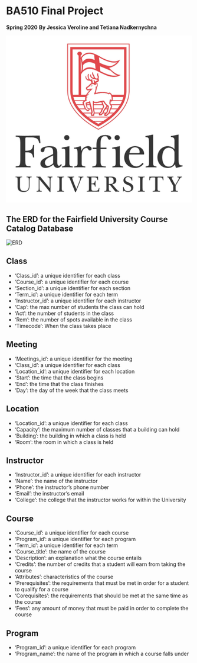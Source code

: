 # BA510 Final Project
__Spring 2020__
__By Jessica Veroline and Tetiana Nadkernychna__

![Logo](docs/images/logo.png)

## The ERD for the Fairfield University Course Catalog Database

![ERD](docs/images/MoviesTonightERD.png)
## Class
- ‘Class_id’: a unique identifier for each class 
- ‘Course_id’: a unique identifier for each course
- ‘Section_id’: a unique identifier for each section
- ‘Term_id’: a unique identifier for each term
- ‘Instructor_id’: a unique identifier for each instructor
- ‘Cap’: the max number of students the class can hold
- ‘Act’: the number of students in the class
- ‘Rem’: the number of spots available in the class
- ‘Timecode’: When the class takes place

## Meeting
- ‘Meetings_id’: a unique identifier for the meeting 
- ‘Class_id’: a unique identifier for each class
- ‘Location_id’: a unique identifier for each location
- ‘Start’: the time that the class begins 
- ‘End’: the time that the class finishes
- ‘Day’: the day of the week that the class meets

## Location
- ‘Location_id’: a unique identifier for each class
- ‘Capacity’: the maximum number of classes that a building can hold
- ‘Building’: the building in which a class is held
- ‘Room’: the room in which a class is held

## Instructor
- ‘Instructor_id’: a unique identifier for each instructor
- ‘Name’: the name of the instructor
- ‘Phone’: the instructor’s phone number
- ‘Email’: the instructor’s email
- ‘College’: the college that the instructor works for within the University

## Course
- ‘Course_id’: a unique identifier for each course
- ‘Program_id’: a unique identifier for each program
- ‘Term_id’: a unique identifier for each term
- ‘Course_title’: the name of the course
- ‘Description’: an explanation what the course entails
- ‘Credits’: the number of credits that a student will earn from taking the course
- ‘Attributes’: characteristics of the course
- ‘Prerequisites’: the requirements that must be met in order for a student to qualify for a course
- ‘Corequisites’: the requirements that should be met at the same time as the course
- ‘Fees’: any amount of money that must be paid in order to complete the course

## Program
- ‘Program_id’: a unique identifier for each program
- ‘Program_name’: the name of the program in which a course falls under
